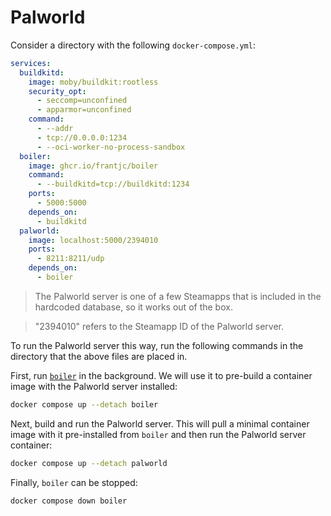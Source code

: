 # Palworld

Consider a directory with the following `docker-compose.yml`:

```yml
services:
  buildkitd:
    image: moby/buildkit:rootless
    security_opt:
      - seccomp=unconfined
      - apparmor=unconfined
    command:
      - --addr
      - tcp://0.0.0.0:1234
      - --oci-worker-no-process-sandbox
  boiler:
    image: ghcr.io/frantjc/boiler
    command:
      - --buildkitd=tcp://buildkitd:1234
    ports:
      - 5000:5000
    depends_on:
      - buildkitd
  palworld:
    image: localhost:5000/2394010
    ports:
      - 8211:8211/udp
    depends_on:
      - boiler
```

> The Palworld server is one of a few Steamapps that is included in the hardcoded database, so it works out of the box.

> "2394010" refers to the Steamapp ID of the Palworld server.

To run the Palworld server this way, run the following commands in the directory that the above files are placed in.

First, run [`boiler`](boiler.md) in the background. We will use it to pre-build a container image with the Palworld server installed:

```sh
docker compose up --detach boiler
```

Next, build and run the Palworld server. This will pull a minimal container image with it pre-installed from `boiler` and then run the Palworld server container:

```sh
docker compose up --detach palworld
```

Finally, `boiler` can be stopped:

```sh
docker compose down boiler
```
